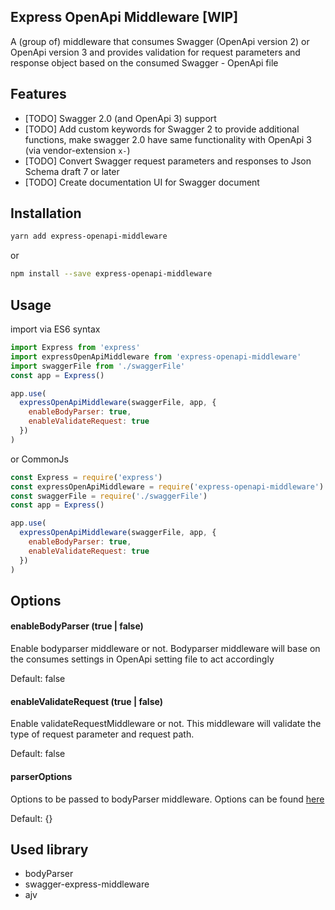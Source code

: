 ## Express OpenApi Middleware [WIP]

A (group of) middleware that consumes Swagger (OpenApi version 2) or OpenApi version 3 and provides validation for request parameters and response object based on the consumed Swagger - OpenApi file

## Features

- [TODO] Swagger 2.0 (and OpenApi 3) support
- [TODO] Add custom keywords for Swagger 2 to provide additional functions, make swagger 2.0 have same functionality with OpenApi 3 (via vendor-extension `x-`)
- [TODO] Convert Swagger request parameters and responses to Json Schema draft 7 or later
- [TODO] Create documentation UI for Swagger document

## Installation

```bash
yarn add express-openapi-middleware
```

or

```bash
npm install --save express-openapi-middleware
```

## Usage

import via ES6 syntax

```js
import Express from 'express'
import expressOpenApiMiddleware from 'express-openapi-middleware'
import swaggerFile from './swaggerFile'
const app = Express()

app.use(
  expressOpenApiMiddleware(swaggerFile, app, {
    enableBodyParser: true,
    enableValidateRequest: true
  })
)
```

or CommonJs

```js
const Express = require('express')
const expressOpenApiMiddleware = require('express-openapi-middleware').default
const swaggerFile = require('./swaggerFile')
const app = Express()

app.use(
  expressOpenApiMiddleware(swaggerFile, app, {
    enableBodyParser: true,
    enableValidateRequest: true
  })
)
```

## Options

#### enableBodyParser (true | false)

Enable bodyparser middleware or not. Bodyparser middleware will base on the consumes settings in OpenApi setting file to act accordingly

Default: false

#### enableValidateRequest (true | false)

Enable validateRequestMiddleware or not. This middleware will validate the type of request parameter and request path.

Default: false

#### parserOptions

Options to be passed to bodyParser middleware. Options can be found [here](https://github.com/expressjs/body-parser)

Default: {}

## Used library

- bodyParser
- swagger-express-middleware
- ajv
